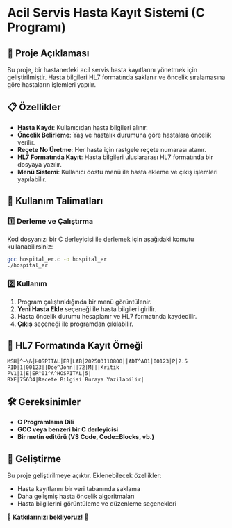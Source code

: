 # Acil Servis Hasta Kayıt Sistemi (C Programı)

## 📌 Proje Açıklaması
Bu proje, bir hastanedeki acil servis hasta kayıtlarını yönetmek için geliştirilmiştir. Hasta bilgileri HL7 formatında saklanır ve öncelik sıralamasına göre hastaların işlemleri yapılır.

## 📋 Özellikler
- **Hasta Kaydı**: Kullanıcıdan hasta bilgileri alınır.
- **Öncelik Belirleme**: Yaş ve hastalık durumuna göre hastalara öncelik verilir.
- **Reçete No Üretme**: Her hasta için rastgele reçete numarası atanır.
- **HL7 Formatında Kayıt**: Hasta bilgileri uluslararası HL7 formatında bir dosyaya yazılır.
- **Menü Sistemi**: Kullanıcı dostu menü ile hasta ekleme ve çıkış işlemleri yapılabilir.

## 🏥 Kullanım Talimatları

### 1️⃣ Derleme ve Çalıştırma
Kod dosyanızı bir C derleyicisi ile derlemek için aşağıdaki komutu kullanabilirsiniz:
```bash
gcc hospital_er.c -o hospital_er
./hospital_er
```

### 2️⃣ Kullanım
1. Program çalıştırıldığında bir menü görüntülenir.
2. **Yeni Hasta Ekle** seçeneği ile hasta bilgileri girilir.
3. Hasta öncelik durumu hesaplanır ve HL7 formatında kaydedilir.
4. **Çıkış** seçeneği ile programdan çıkılabilir.

## 📄 HL7 Formatında Kayıt Örneği
```
MSH|^~\&|HOSPITAL|ER|LAB|202503110800||ADT^A01|00123|P|2.5
PID|1|00123||Doe^John||72|M|||Kritik
PV1|1|E|ER^01^A^HOSPITAL|5|
RXE|75634|Recete Bilgisi Buraya Yazilabilir|
```

## 🛠 Gereksinimler
- **C Programlama Dili**
- **GCC veya benzeri bir C derleyicisi**
- **Bir metin editörü (VS Code, Code::Blocks, vb.)**

## 📌 Geliştirme
Bu proje geliştirilmeye açıktır. Eklenebilecek özellikler:
- Hasta kayıtlarını bir veri tabanında saklama
- Daha gelişmiş hasta öncelik algoritmaları
- Hasta bilgilerini görüntüleme ve düzenleme seçenekleri

**📌 Katkılarınızı bekliyoruz!** 🚀


